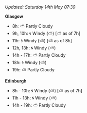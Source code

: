 *Updated: Saturday 14th May 07:30*

**Glasgow**

* 8h: :partly_sunny: Partly Cloudy
* 9h, 10h: :cyclone: Windy (:partly_sunny:) [:partly_sunny: as of 7h]
* 11h: :cyclone: Windy (:partly_sunny:) [:partly_sunny: as of 8h]
* 12h, 13h: :cyclone: Windy (:partly_sunny:)
* 14h - 17h: :partly_sunny: Partly Cloudy
* 18h: :cyclone: Windy (:partly_sunny:)
* 19h: :partly_sunny: Partly Cloudy

**Edinburgh**

* 8h - 10h: :cyclone: Windy (:partly_sunny:) [:partly_sunny: as of 7h]
* 11h - 13h: :cyclone: Windy (:partly_sunny:)
* 14h - 19h: :partly_sunny: Partly Cloudy
